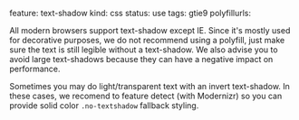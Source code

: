 feature: text-shadow
kind: css
status: use
tags: gtie9
polyfillurls: 

All modern browsers support text-shadow except IE. Since it's mostly used for decorative purposes, we do not recommend using a polyfill, just make sure the text is still legible without a text-shadow. We also advise you to avoid large text-shadows because they can have a negative impact on performance.

Sometimes you may do light/transparent text with an invert text-shadow. In these cases, we recomend to feature detect (with Modernizr) so you can provide solid color `.no-textshadow` fallback styling.
